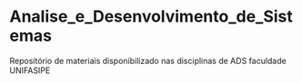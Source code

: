 # Analise_e_Desenvolvimento_de_Sistemas
Repositório de materiais disponibilizado nas disciplinas de ADS faculdade UNIFASIPE
